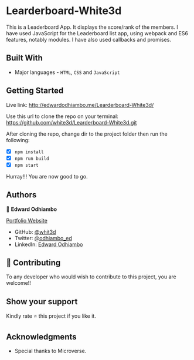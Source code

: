 # Learderboard-White3d
This is a Leaderboard App. It displays the score/rank of the members. I have used JavaScript for the Leaderboard list app, using webpack and ES6 features, notably modules. I have also used callbacks and promises.

## Built With

- Major languages - `HTML`, `CSS` and `JavaScript`

## Getting Started

Live link: http://edwardodhiambo.me/Learderboard-White3d/

Use this url to clone the repo on your terminal: https://github.com/white3d/Learderboard-White3d.git

After cloning the repo, change dir to the project folder then run the following:
* [x] `npm install`
* [x] `npm run build`
* [x] `npm start`

Hurray!!! You are now good to go.

## Authors

👤 **Edward Odhiambo**

[Portfolio Website](https://edwardodhiambo.me/My-Portfolio/)

- GitHub: [@whit3d](https://github.com/white3d)
- Twitter: [@odhiambo_ed](https://twitter.com/odhiambo_ed)
- LinkedIn: [Edward Odhiambo](https://www.linkedin.com/in/edward-odhiambo-6a462a21b/)

## 🤝 Contributing

To any developer who would wish to contribute to this project, you are welcome!!

## Show your support

Kindly rate ⭐️ this project if you like it.

## Acknowledgments

- Special thanks to Microverse.